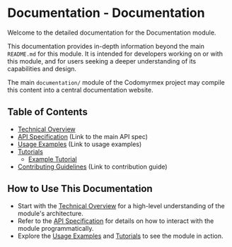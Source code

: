 # Documentation - Documentation

Welcome to the detailed documentation for the Documentation module.

This documentation provides in-depth information beyond the main `README.md` for this module. It is intended for developers working on or with this module, and for users seeking a deeper understanding of its capabilities and design.

The main `documentation/` module of the Codomyrmex project may compile this content into a central documentation website.

## Table of Contents

- [Technical Overview](./technical_overview.md)
- [API Specification](../API_SPECIFICATION.md) (Link to the main API spec)
- [Usage Examples](../USAGE_EXAMPLES.md) (Link to usage examples)
- [Tutorials](./tutorials/)
  - [Example Tutorial](./tutorials/example_tutorial.md)
- [Contributing Guidelines](../CONTRIBUTING.md) (Link to contribution guide)

## How to Use This Documentation

- Start with the [Technical Overview](./technical_overview.md) for a high-level understanding of the module's architecture.
- Refer to the [API Specification](../API_SPECIFICATION.md) for details on how to interact with the module programmatically.
- Explore the [Usage Examples](../USAGE_EXAMPLES.md) and [Tutorials](./tutorials/) to see the module in action. 